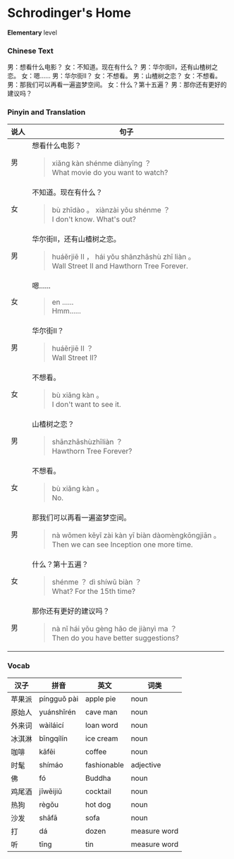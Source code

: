 # Schrodinger's Home
**Elementary** level
### Chinese Text
男：想看什么电影？
女：不知道。现在有什么？
男：华尔街II，还有山楂树之恋。
女：嗯......
男：华尔街II？
女：不想看。
男：山楂树之恋？
女：不想看。
男：那我们可以再看一遍盗梦空间。
女：什么？第十五遍？
男：那你还有更好的建议吗？

### Pinyin and Translation
|说人|句子|
|----|----|
|男|想看什么电影？<blockquote>xiǎng kàn shénme diànyǐng ？<br />What movie do you want to watch?</blockquote>|
|女|不知道。现在有什么？<blockquote>bù zhīdào 。 xiànzài yǒu shénme ？<br />I don't know. What's out?</blockquote>|
|男|华尔街II，还有山楂树之恋。<blockquote>huáěrjiē II ， hái yǒu shānzhāshù zhī liàn 。<br />Wall Street II and Hawthorn Tree Forever.</blockquote>|
|女|嗯......<blockquote>en ......<br />Hmm......</blockquote>|
|男|华尔街II？<blockquote>huáěrjiē II ？<br />Wall Street II?</blockquote>|
|女|不想看。<blockquote>bù xiǎng kàn 。<br />I don't want to see it.</blockquote>|
|男|山楂树之恋？<blockquote>shānzhāshùzhīliàn ？<br />Hawthorn Tree Forever?</blockquote>|
|女|不想看。<blockquote>bù xiǎng kàn 。<br />No.</blockquote>|
|男|那我们可以再看一遍盗梦空间。<blockquote>nà wǒmen kěyǐ zài kàn yī biàn dàomèngkōngjiān 。<br />Then we can see Inception one more time.</blockquote>|
|女|什么？第十五遍？<blockquote>shénme ？ dì shíwǔ biàn ？<br />What? For the 15th time?</blockquote>|
|男|那你还有更好的建议吗？<blockquote>nà nǐ hái yǒu gèng hǎo de jiànyì ma ？<br />Then do you have better suggestions?</blockquote>|
### Vocab
|汉子|拼音|英文|词类|
|----|----|----|----|
|苹果派|píngguǒ pài|apple pie|noun|
|原始人|yuánshǐrén|cave man|noun|
|外来词|wàiláicí|loan word|noun|
|冰淇淋|bīngqílín|ice cream|noun|
|咖啡|kāfēi|coffee|noun|
|时髦|shímáo|fashionable|adjective|
|佛|fó|Buddha|noun|
|鸡尾酒|jīwěijiǔ|cocktail|noun|
|热狗|règǒu|hot dog|noun|
|沙发|shāfā|sofa|noun|
|打|dá|dozen|measure word|
|听|tīng|tin|measure word|